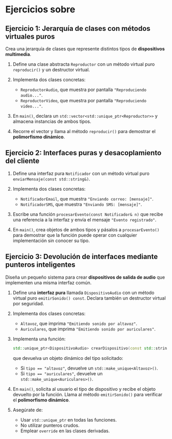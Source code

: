 # Ejercicios sobre 

## Ejercicio 1: Jerarquía de clases con métodos virtuales puros

Crea una jerarquía de clases que represente distintos tipos de **dispositivos multimedia**.

1. Define una clase abstracta `Reproductor` con un método virtual puro `reproducir()` y un destructor virtual.
2. Implementa dos clases concretas:

   * `ReproductorAudio`, que muestra por pantalla `"Reproduciendo audio..."`.
   * `ReproductorVideo`, que muestra por pantalla `"Reproduciendo video..."`.
3. En `main()`, declara un `std::vector<std::unique_ptr<Reproductor>>` y almacena instancias de ambos tipos.
4. Recorre el vector y llama al método `reproducir()` para demostrar el **polimorfismo dinámico**.


## Ejercicio 2: Interfaces puras y desacoplamiento del cliente

1. Define una interfaz pura `Notificador` con un método virtual puro `enviarMensaje(const std::string&)`.
2. Implementa dos clases concretas:

   * `NotificadorEmail`, que muestra `"Enviando correo: [mensaje]"`.
   * `NotificadorSMS`, que muestra `"Enviando SMS: [mensaje]"`.
3. Escribe una función `procesarEvento(const Notificador& n)` que recibe una referencia a la interfaz y envía el mensaje `"Evento registrado"`.
4. En `main()`, crea objetos de ambos tipos y pásalos a `procesarEvento()` para demostrar que la función puede operar con cualquier implementación sin conocer su tipo.


## Ejercicio 3: Devolución de interfaces mediante punteros inteligentes

Diseña un pequeño sistema para crear **dispositivos de salida de audio** que implementen una misma interfaz común.

1. Define una **interfaz pura** llamada `DispositivoAudio` con un método virtual puro `emitirSonido() const`.
   Declara también un destructor virtual por seguridad.

2. Implementa dos clases concretas:

   * `Altavoz`, que imprima `"Emitiendo sonido por altavoz"`.
   * `Auriculares`, que imprima `"Emitiendo sonido por auriculares"`.

3. Implementa una función:

   ```cpp
   std::unique_ptr<DispositivoAudio> crearDispositivo(const std::string& tipo);
   ```

   que devuelva un objeto dinámico del tipo solicitado:

   * Si `tipo == "altavoz"`, devuelve un `std::make_unique<Altavoz>()`.
   * Si `tipo == "auriculares"`, devuelve un `std::make_unique<Auriculares>()`.

4. En `main()`, solicita al usuario el tipo de dispositivo y recibe el objeto devuelto por la función.
   Llama al método `emitirSonido()` para verificar el **polimorfismo dinámico**.

5. Asegúrate de:

   * Usar `std::unique_ptr` en todas las funciones.
   * No utilizar punteros crudos.
   * Emplear `override` en las clases derivadas.

